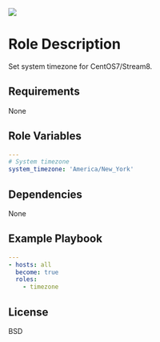 [![](https://github.com/ansible-roles-mamono210/timezone/workflows/build/badge.svg)](https://github.com/ansible-roles-mamono210/timezone/actions?query=workflow%3Abuild)

Role Description
=========

Set system timezone for CentOS7/Stream8.

Requirements
------------

None

Role Variables
--------------

```YAML
---
# System timezone
system_timezone: 'America/New_York'
```

Dependencies
------------

None

Example Playbook
----------------

```YAML
---
- hosts: all
  become: true
  roles:
    - timezone
```

License
-------

BSD
